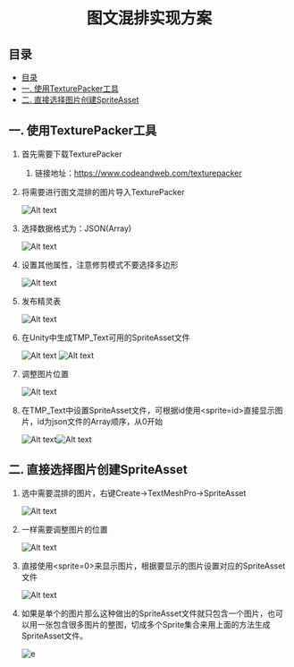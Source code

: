 <h1 align=center>图文混排实现方案</h1>

## 目录
- [目录](#目录)
- [一. 使用TexturePacker工具](#一-使用texturepacker工具)
- [二. 直接选择图片创建SpriteAsset](#二-直接选择图片创建spriteasset)


## 一. 使用TexturePacker工具

1. 首先需要下载TexturePacker
   
   1. 链接地址：https://www.codeandweb.com/texturepacker

2. 将需要进行图文混排的图片导入TexturePacker
   
   ![Alt text](image.png)

3. 选择数据格式为：JSON(Array)
   
   ![Alt text](image-1.png)

4. 设置其他属性，注意修剪模式不要选择多边形
   
   ![Alt text](image-2.png)

5. 发布精灵表
   
   ![Alt text](image-3.png)

6. 在Unity中生成TMP_Text可用的SpriteAsset文件
   
   ![Alt text](image-4.png) ![Alt text](image-5.png)

7. 调整图片位置
   
   ![Alt text](image-6.png)

8. 在TMP_Text中设置SpriteAsset文件，可根据id使用<sprite=id>直接显示图片，id为json文件的Array顺序，从0开始
   
   ![Alt text](image-7.png)![Alt text](image-8.png)

## 二. 直接选择图片创建SpriteAsset

1. 选中需要混排的图片，右键Create->TextMeshPro->SpriteAsset
   
   ![Alt text](image-9.png)

2. 一样需要调整图片的位置
   
   ![Alt text](image-10.png)

3. 直接使用<sprite=0>来显示图片，根据要显示的图片设置对应的SpriteAsset文件
   
   ![Alt text](image-11.png)

4. 如果是单个的图片那么这种做出的SpriteAsset文件就只包含一个图片，也可以用一张包含很多图片的整图，切成多个Sprite集合来用上面的方法生成SpriteAsset文件。
   
   ![e](image-12.png)